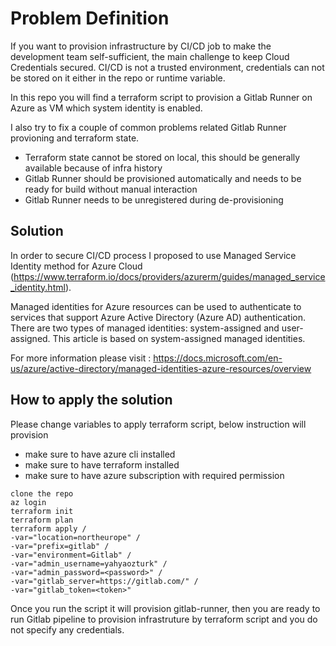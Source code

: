 # Problem Definition
If you want to provision infrastructure by CI/CD job to make the development team self-sufficient, the main challenge to keep Cloud Credentials secured. CI/CD is not a trusted environment, credentials can not be stored on it either in the repo or runtime variable.

In this repo you will find a terraform script to provision a Gitlab Runner on Azure as VM which system identity is enabled. 

I also try to fix a couple of common problems related Gitlab Runner provioning and terraform state.

- Terraform state cannot be stored on local, this should be generally available because of infra history
- Gitlab Runner should be provisioned automatically and needs to be ready for build without manual interaction
- Gitlab Runner needs to be unregistered during de-provisioning

## Solution
In order to secure CI/CD process I proposed to use Managed Service Identity method for Azure Cloud (https://www.terraform.io/docs/providers/azurerm/guides/managed_service_identity.html).

Managed identities for Azure resources can be used to authenticate to services that support Azure Active Directory (Azure AD) authentication. There are two types of managed identities: system-assigned and user-assigned. This article is based on system-assigned managed identities.

For more information please visit : https://docs.microsoft.com/en-us/azure/active-directory/managed-identities-azure-resources/overview


## How to apply the solution
Please change variables to apply terraform script, below instruction will provision 
- make sure to have azure cli installed
- make sure to have terraform installed
- make sure to have azure subscription with required permission

```
clone the repo
az login
terraform init
terraform plan
terraform apply /
-var="location=northeurope" /
-var="prefix=gitlab" /
-var="environment=Gitlab" /
-var="admin_username=yahyaozturk" /
-var="admin_password=<password>" /
-var="gitlab_server=https://gitlab.com/" /
-var="gitlab_token=<token>" 
```

Once you run the script it will provision gitlab-runner, then you are ready to run Gitlab pipeline to provision infrastruture by terraform script and you do not specify any credentials.

